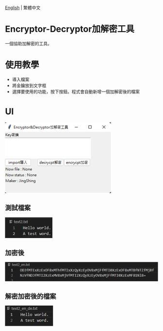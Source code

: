 [English](README.md) | 繁體中文
# Encryptor-Decryptor加解密工具
一個協助加解密的工具。

# 使用教學
* 導入檔案
* 將金鑰放到文字框
* 選擇要使用的功能，按下按鈕。程式會自動新增一個加解密後的檔案

# UI
![UI](image/UI.png)

## 測試檔案
![test](image/test_word.png)

## 加密後
![test encrypt](image/test_word_en.png)

## 解密加密後的檔案
![test encrypt](image/test_word_en_de.png)
